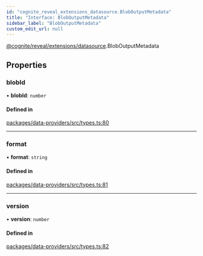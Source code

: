 ```yaml
---
id: "cognite_reveal_extensions_datasource.BlobOutputMetadata"
title: "Interface: BlobOutputMetadata"
sidebar_label: "BlobOutputMetadata"
custom_edit_url: null
---
```


[@cognite/reveal/extensions/datasource](../modules/cognite_reveal_extensions_datasource.md).BlobOutputMetadata

## Properties

### blobId

• **blobId**: `number`

#### Defined in

[packages/data-providers/src/types.ts:80](https://github.com/cognitedata/reveal/blob/e9e26d38/viewer/packages/data-providers/src/types.ts#L80)

___

### format

• **format**: `string`

#### Defined in

[packages/data-providers/src/types.ts:81](https://github.com/cognitedata/reveal/blob/e9e26d38/viewer/packages/data-providers/src/types.ts#L81)

___

### version

• **version**: `number`

#### Defined in

[packages/data-providers/src/types.ts:82](https://github.com/cognitedata/reveal/blob/e9e26d38/viewer/packages/data-providers/src/types.ts#L82)
